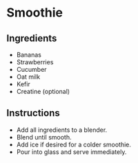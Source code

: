 # Smoothie

## Ingredients

- Bananas
- Strawberries
- Cucumber
- Oat milk
- Kefir
- Creatine (optional)

## Instructions

- Add all ingredients to a blender.
- Blend until smooth.
- Add ice if desired for a colder smoothie.
- Pour into glass and serve immediately.

